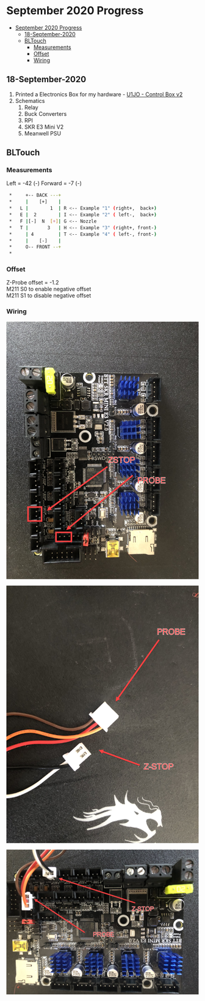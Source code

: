 # September 2020 Progress

- [September 2020 Progress](#september-2020-progress)
  - [18-September-2020](#18-september-2020)
  - [BLTouch](#bltouch)
    - [Measurements](#measurements)
    - [Offset](#offset)
    - [Wiring](#wiring)

## 18-September-2020

1. Printed a Electronics Box for my hardware - [U1JO - Control Box v2](https://www.thingiverse.com/thing:4194627)
1. Schematics
   1. Relay
   1. Buck Converters
   1. RPI
   1. SKR E3 Mini V2
   1. Meanwell PSU

## BLTouch

### Measurements  

Left = -42 (-)
Forward = -7 (-)

```bash
 *     +-- BACK ---+
 *     |    [+]    |
 *   L |        1  | R <-- Example "1" (right+,  back+)
 *   E |  2        | I <-- Example "2" ( left-,  back+)
 *   F |[-]  N  [+]| G <-- Nozzle
 *   T |       3   | H <-- Example "3" (right+, front-)
 *     | 4         | T <-- Example "4" ( left-, front-)
 *     |    [-]    |
 *     O-- FRONT --+
 *
 ```

### Offset

Z-Probe offset = -1.2  
M211 S0 to enable negative offset  
M211 S1 to disable negative offset

### Wiring

![Where to Connect on baord](https://github.com/fskelly/CrealityEnder3Pro/blob/9da45a691b3894369fa1c06361de3395cddf0dbe/docs/firstBLTouchPrint-07-October-2020/pics/IMG_7236.jpg?raw=true)  

![Split Probe Cable](https://github.com/fskelly/CrealityEnder3Pro/blob/9da45a691b3894369fa1c06361de3395cddf0dbe/docs/firstBLTouchPrint-07-October-2020/pics/IMG_7237.jpg?raw=true)  
  
![Final Connection on Board](https://github.com/fskelly/CrealityEnder3Pro/blob/9da45a691b3894369fa1c06361de3395cddf0dbe/docs/firstBLTouchPrint-07-October-2020/pics/IMG_7238.jpg?raw=true)
